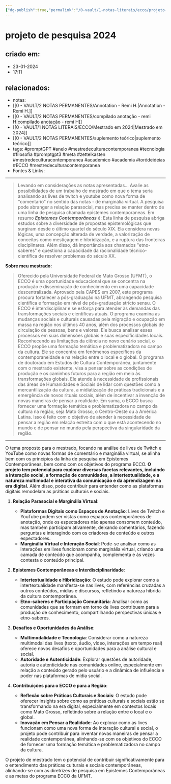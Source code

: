 ```yaml
---
{"dg-publish":true,"permalink":"/0-vault/1-notas-literais/ecco/projeto-de-pesquisa-2024/","tags":["promptGPT","anelo","mestredeculturacontemporanea","tecnologia","filosofia","promptgpt3","meta","zettelkasten","academico","academia","toródeideias","ECCO"],"dgHomeLink":true,"dgShowLocalGraph":true,"dgShowFileTree":true,"dgEnableSearch":true}
---
```


# projeto de pesquisa 2024

## criado em: 
- 23-01-2024
- 17:11
## relacionados:
- notas: 
- [[0 - VAULT/2 NOTAS PERMANENTES/Annotation - Remi H.\|Annotation - Remi H.]]
- [[0 - VAULT/2 NOTAS PERMANENTES/compilado anotação - remi H\|compilado anotação - remi H]]
- [[0 - VAULT/1 NOTAS LITERAIS/ECCO/Mestrado em 2024\|Mestrado em 2024]]
- [[0 - VAULT/2 NOTAS PERMANENTES/suplemento teórico\|suplemento teórico]]
- tags: #promptGPT #anelo #mestredeculturacontemporanea #tecnologia #filosofia #promptgpt3 #meta #zettelkasten #mestredeculturacontemporanea #academico #academia #toródeideias #ECCO #mestredeculturacontemporanea
- Fontes & Links: 
---

 > Levando em considerações as notas apresentadas... Avalie as possibilidades de um trabalho de mestrado em que o tema seria analisando as lives de twitch e youtube como nova forma de "comentario" no sentido das notas - de marginália virtual. A pesquisa pode abranger a relação parasocial, mas precisa se manter dentro de uma linha de pesquisa chamada epistemes contemporaneas. Em resumo ***Epistemes Contemporâneas*** é: Esta linha de pesquisa abriga estudos sobre a diversidade de propostas epistemológicas que surgiram desde o último quartel do século XIX. Ela considera novas lógicas, uma concepção alterada de verdade, a valorização de conceitos como mestiçagem e hibridização, e a ruptura das fronteiras disciplinares. Além disso, dá importância aos chamados "etno-saberes" e questiona a capacidade da racionalidade técnico-científica de resolver problemas do século XX.

**Sobre meu mestrado:**

> Oferecido pela Universidade Federal de Mato Grosso (UFMT), o ECCO é uma oportunidade educacional que se concentra na produção e disseminação de conhecimento em uma capacidade descentralizada. Aprovado pela CAPES em 2007, este programa procura fortalecer a pós-graduação na UFMT, abrangendo pesquisa científica e formação em nível de pós-graduação stricto sensu. O ECCO é interdisciplinar e se esforça para atender às demandas das transformações sociais e científicas atuais. O programa examina as mudanças sociais e culturais causadas pela migração e ocupação em massa na região nos últimos 40 anos, além dos processos globais de circulação de pessoas, bens e valores. Ele busca analisar esses processos em suas dimensões globais e suas especificidades locais. Reconhecendo as limitações da ciência no novo cenário social, o ECCO propõe uma formação temática e problematizadora no campo da cultura. Ele se concentra em fenômenos específicos da contemporaneidade e na relação entre o local e o global. O programa de doutorado em Estudos de Cultura Contemporânea, juntamente com o mestrado existente, visa a pensar sobre as condições de produção e os caminhos futuros para a região em meio às transformações globais. Ele atende à necessidade de profissionais das áreas de Humanidades e Sociais de lidar com questões como a mercantilização da cultura, a midiatização de práticas tradicionais e a emergência de novos rituais sociais, além de incentivar a invenção de novas maneiras de pensar a realidade. Em suma, o ECCO busca fornecer uma formação temática e problematizadora no campo da cultura na região, seja Mato Grosso, o Centro-Oeste ou a América Latina. Isso é feito com o objetivo de atender à necessidade de pensar a região em relação estreita com o que está acontecendo no mundo e de pensar no mundo pela perspectiva da singularidade da região.

---


O tema proposto para o mestrado, focando na análise de lives de Twitch e YouTube como novas formas de comentário e marginália virtual, se alinha bem com os princípios da linha de pesquisa em Epistemes Contemporâneas, bem como com os objetivos do programa ECCO. **O projeto tem potencial para explorar diversas facetas relevantes, incluindo a interação social, a formação de comunidades, a intertextualidade, e a natureza multimodal e interativa da comunicação e da aprendizagem na era digital.** Além disso, pode contribuir para entender como as plataformas digitais remodelam as práticas culturais e sociais.

1. **Relação Parasocial e Marginália Virtual**:
   - **Plataformas Digitais como Espaços de Anotação**: Lives de Twitch e YouTube podem ser vistas como espaços contemporâneos de anotação, onde os espectadores não apenas consomem conteúdo, mas também participam ativamente, deixando comentários, fazendo perguntas e interagindo com os criadores de conteúdo e outros espectadores.
   - **Marginália Virtual e Interação Social**: Pode-se analisar como as interações em lives funcionam como marginália virtual, criando uma camada de conteúdo que acompanha, complementa e às vezes contesta o conteúdo principal.

2. **Epistemes Contemporâneas e Interdisciplinaridade**:
   - **Intertextualidade e Hibridização**: O estudo pode explorar como a intertextualidade manifesta-se nas lives, com referências cruzadas a outros conteúdos, mídias e discursos, refletindo a natureza híbrida da cultura contemporânea.
   - **Etno-saberes e Participação Comunitária**: Analisar como as comunidades que se formam em torno de lives contribuem para a produção de conhecimento, compartilhando perspectivas únicas e etno-saberes.

3. **Desafios e Oportunidades da Análise**:
   - **Multimodalidade e Tecnologia**: Considerar como a natureza multimodal das lives (texto, áudio, vídeo, interações em tempo real) oferece novos desafios e oportunidades para a análise cultural e social.
   - **Autoridade e Autenticidade**: Explorar questões de autoridade, autoria e autenticidade nas comunidades online, especialmente em relação a conteúdo gerado pelo usuário e a dinâmica de influência e poder nas plataformas de mídia social.

4. **Contribuições para o ECCO e para a Região**:
   - **Reflexão sobre Práticas Culturais e Sociais**: O estudo pode oferecer insights sobre como as práticas culturais e sociais estão se transformando na era digital, especialmente em contextos locais como Mato Grosso, refletindo sobre a relação entre o local e o global.
   - **Inovação em Pensar a Realidade**: Ao explorar como as lives funcionam como uma nova forma de interação cultural e social, o projeto pode contribuir para inventar novas maneiras de pensar a realidade contemporânea, alinhando-se com os objetivos do ECCO de fornecer uma formação temática e problematizadora no campo da cultura.

O projeto de mestrado tem o potencial de contribuir significativamente para o entendimento das práticas culturais e sociais contemporâneas, alinhando-se com as diretrizes de pesquisa em Epistemes Contemporâneas e as metas do programa ECCO da UFMT.